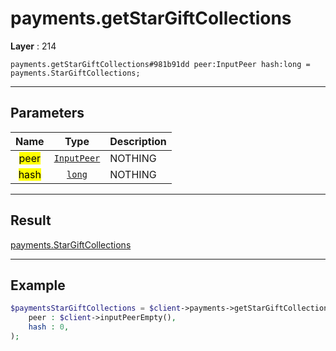# payments.getStarGiftCollections

**Layer** : 214

```tl
payments.getStarGiftCollections#981b91dd peer:InputPeer hash:long = payments.StarGiftCollections;
```

---

## Parameters

| Name | Type | Description |
| :---: | :---: | :--- |
| <mark>peer</mark> | [`InputPeer`](type/InputPeer) | NOTHING |
| <mark>hash</mark> | [`long`](type/long) | NOTHING |

---

## Result

[payments.StarGiftCollections](type/payments.StarGiftCollections)

---

## Example

```php
$paymentsStarGiftCollections = $client->payments->getStarGiftCollections(
	peer : $client->inputPeerEmpty(),
	hash : 0,
);
```